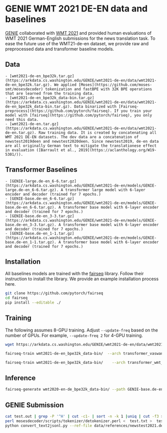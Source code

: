 # GENIE WMT 2021 DE-EN data and baselines

[GENIE](https://genie.apps.allenai.org/) collaborated with [WMT 2021](http://statmt.org/wmt21/) and provided human evaluations of WMT 2021 German-English submissions for the news translation task. To ease the future use of the WMT21-de-en dataset, we provide raw and preprocessed data and transformer baseline models.

## Data
    - [wmt2021-de-en_bpe32k.tar.gz](https://arkdata.cs.washington.edu/GENIE/wmt2021-de-en/data/wmt2021-de-en_bpe32k.tar.gz). We applied [Moses](https://github.com/moses-smt/mosesdecoder) tokenization and fastBPE with 32K BPE operations that are learned from the training data.
    - [wmt2021-de-en_bpe32k_data-bin.tar.gz](https://arkdata.cs.washington.edu/GENIE/wmt2021-de-en/data/wmt2021-de-en_bpe32k_data-bin.tar.gz). Data binarized with [Fairseq-preprocess](https://github.com/pytorch/fairseq). If you train your model with [fairseq](https://github.com/pytorch/fairseq), you only need this data.
    - [wmt2021-de-en.tar.gz](https://arkdata.cs.washington.edu/GENIE/wmt2021-de-en/data/wmt2021-de-en.tar.gz). Raw training data. It is created by concatenating all WMT 2021 DE-EN datasets. The dev data are a concatenation of newstest2019deen and newstest2020deen. Since newstest2019, de-en data are all originally German text to mitigate the translationese effect in evaluation ([Barrault et al., 2019](https://aclanthology.org/W19-5301/)).

## Transformer Baselines
    - [GENIE-large.de-en_6-6.tar.gz](https://arkdata.cs.washington.edu/GENIE/wmt2021-de-en/models/GENIE-large.de-en_6-6.tar.gz). A transformer large model with 6-layer encoder and decoder (trained for 7 epochs.)
    - [GENIE-base.de-en_6-6.tar.gz](https://arkdata.cs.washington.edu/GENIE/wmt2021-de-en/models/GENIE-base.de-en_6-6.tar.gz). A transformer base model with 6-layer encoder and decoder (trained for 7 epochs.)
    - [GENIE-base.de-en_3-3.tar.gz](https://arkdata.cs.washington.edu/GENIE/wmt2021-de-en/models/GENIE-base.de-en_3-3.tar.gz). A transformer base model with 6-layer encoder and decoder (trained for 7 epochs.)
    - [GENIE-base.de-en_1-1.tar.gz](https://arkdata.cs.washington.edu/GENIE/wmt2021-de-en/models/GENIE-base.de-en_1-1.tar.gz). A transformer base model with 6-layer encoder and decoder (trained for 7 epochs.)


## Installation
All baselines models are trained with the [fairseq](https://github.com/pytorch/fairseq) library.
Follow their instruction to install the library. We provide an example installation process here.
```bash
git clone https://github.com/pytorch/fairseq
cd fairseq
pip install --editable ./
```
## Training
The following assumes 8-GPU training. Adjust `--update-freq` based on the number of GPUs. For example, `--update-freq 2` for 4-GPU training.
```bash
wget https://arkdata.cs.washington.edu/GENIE/wmt2021-de-en/data/wmt2021-de-en_bpe32k_data-bin.tar.gz
```
```bash
fairseq-train wmt2021-de-en_bpe32k_data-bin/  --arch transformer_vaswani_wmt_en_de_big --share-all-embeddings     --optimizer adam --adam-betas '(0.9, 0.98)' --clip-norm 0.0     --lr 0.0005 --lr-scheduler inverse_sqrt --warmup-updates 4000 --warmup-init-lr 1e-07     --dropout 0.1 --weight-decay 0.0     --criterion label_smoothed_cross_entropy --label-smoothing 0.1     --max-tokens 4096    --fp16 --save-dir GENIE-large.de-en_6-6/ --seed 1  --encoder-embed-dim 1024 --encoder-ffn-embed-dim 4096 --encoder-attention-heads 16 --decoder-embed-dim 1024  --decoder-ffn-embed-dim 4096 --decoder-attention-heads 16  --max-epoch 7
```
```bash
fairseq-train wmt2021-de-en_bpe32k_data-bin/    --arch transformer_wmt_en_de --share-all-embeddings      --optimizer adam --adam-betas '(0.9, 0.98)' --clip-norm 0.0       --lr-scheduler inverse_sqrt --warmup-init-lr 1e-07 --warmup-updates 4000        --lr 0.0005 --stop-min-lr 1e-09    --criterion label_smoothed_cross_entropy --label-smoothing 0.1 --weight-decay 0.0       --max-tokens 8192  --save-dir GENIE-base.de-en_3-3/ --dropout 0.1 --max-source-positions 1024 --max-target-positions 1024 --fp16 --max-update 500000 --seed 1 --decoder-layers 3 --encoder-layers 3
```
## Inference
```bash
fairseq-generate wmt2020-en-de_bpe32k_data-bin/ --path GENIE-base.de-en_3-3/checkpoint.pt --beam 5 --remove-bpe --lenpen 0.6 > test.out
```
## GENIE Submission
```bash
cat test.out | grep -P '^H' | cut -c1- | sort -n -k 1 |uniq | cut -f3 > test.txt
perl mosesdecoder/scripts/tokenizer/detokenizer.perl <  test.txt >  test.detok.txt
python convert_text2jsonl.py --ref-file data/references/newstest2021.de-en.ref.A.en --sys-file test.detok.txt --ref-file-sgm data/sources/newstest2021.src.de-en.xml --out-file newstest2021.de-en.GENIE-large-6-6.en.json 
```
